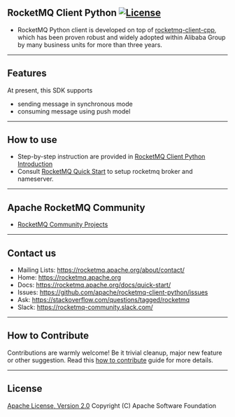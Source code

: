 ## RocketMQ Client Python [![License](https://img.shields.io/badge/license-Apache%202-4EB1BA.svg)](https://www.apache.org/licenses/LICENSE-2.0.html)

* RocketMQ Python client is developed on top of [rocketmq-client-cpp](https://github.com/apache/rocketmq-client-cpp), which has been proven robust and widely adopted within Alibaba Group by many business units for more than three years.

----------
## Features
At present, this SDK supports
* sending message in synchronous mode
* consuming message using push model

----------
## How to use
* Step-by-step instruction are provided in [RocketMQ Client Python Introduction](https://github.com/apache/rocketmq-client-python/blob/master/doc/Introduction.md)
* Consult [RocketMQ Quick Start](https://rocketmq.apache.org/docs/quick-start/) to setup rocketmq broker and nameserver.

----------
## Apache RocketMQ Community
* [RocketMQ Community Projects](https://github.com/apache/rocketmq-externals)

----------
## Contact us
* Mailing Lists: <https://rocketmq.apache.org/about/contact/>
* Home: <https://rocketmq.apache.org>
* Docs: <https://rocketmq.apache.org/docs/quick-start/>
* Issues: <https://github.com/apache/rocketmq-client-python/issues>
* Ask: <https://stackoverflow.com/questions/tagged/rocketmq>
* Slack: <https://rocketmq-community.slack.com/>
 
---------- 
## How to Contribute
  Contributions are warmly welcome! Be it trivial cleanup, major new feature or other suggestion. Read this [how to contribute](http://rocketmq.apache.org/docs/how-to-contribute/) guide for more details. 
   
   
----------
## License
  [Apache License, Version 2.0](http://www.apache.org/licenses/LICENSE-2.0.html) Copyright (C) Apache Software Foundation
